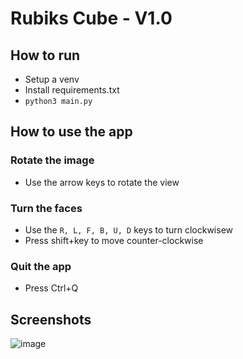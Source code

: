 # Rubiks Cube - V1.0

## How to run
- Setup a venv
- Install requirements.txt
- `python3 main.py`

## How to use the app

### Rotate the image
- Use the arrow keys to rotate the view

### Turn the faces
- Use the `R, L, F, B, U, D` keys to turn clockwisew
- Press shift+key to move counter-clockwise

### Quit the app
- Press Ctrl+Q

## Screenshots
![image](https://user-images.githubusercontent.com/76267249/106371658-e2d52200-6334-11eb-8a98-4b5e9473578e.png)
